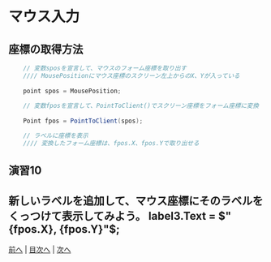 # マウス入力

## 座標の取得方法
```cs
    // 変数sposを宣言して、マウスのフォーム座標を取り出す
    //// MousePositionにマウス座標のスクリーン左上からのX、Yが入っている
    
    point spos = MousePosition;
    
    // 変数fposを宣言して、PointToClient()でスクリーン座標をフォーム座標に変換
    
    Point fpos = PointToClient(spos);

    // ラベルに座標を表示
    //// 変換したフォーム座標は、fpos.X、fpos.Yで取り出せる
```

## 演習10
新しいラベルを追加して、マウス座標にそのラベルをくっつけて表示してみよう。
     label3.Text = $"{fpos.X}, {fpos.Y}"$;
---

[前へ](09.md) | [目次へ](README.md#%E7%9B%AE%E6%AC%A1) | [次へ](11.md)
